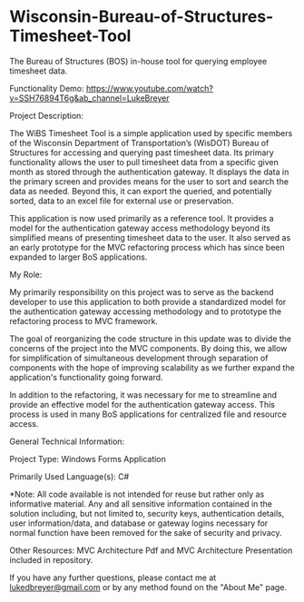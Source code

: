 # Wisconsin-Bureau-of-Structures-Timesheet-Tool
The Bureau of Structures (BOS) in-house tool for querying employee timesheet data.

Functionality Demo: https://www.youtube.com/watch?v=SSH76894T6g&ab_channel=LukeBreyer

Project Description:

The WiBS Timesheet Tool is a simple application used by specific members of the Wisconsin Department of Transportation’s (WisDOT) Bureau of Structures for accessing and querying past timesheet data. Its primary functionality allows the user to pull timesheet data from a specific given month as stored through the authentication gateway. It displays the data in the primary screen and provides means for the user to sort and search the data as needed. Beyond this, it can export the queried, and potentially sorted, data to an excel file for external use or preservation.

This application is now used primarily as a reference tool. It provides a model for the authentication gateway access methodology beyond its simplified means of presenting timesheet data to the user. It also served as an early prototype for the MVC refactoring process which has since been expanded to larger BoS applications.

My Role:

My primarily responsibility on this project was to serve as the backend developer to use this application to both provide a standardized model for the authentication gateway accessing methodology and to prototype the refactoring process to MVC framework.

The goal of reorganizing the code structure in this update was to divide the concerns of the project into the MVC components. By doing this, we allow for simplification of simultaneous development through separation of components with the hope of improving scalability as we further expand the application's functionality going forward.

In addition to the refactoring, it was necessary for me to streamline and provide an effective model for the authentication gateway access. This process is used in many BoS applications for centralized file and resource access.

General Technical Information:

Project Type:
Windows Forms Application

Primarily Used Language(s):
C#

*Note: All code available is not intended for reuse but rather only as informative material. Any and all sensitive information contained in the solution including, but not limited to, security keys, authentication details, user information/data, and database or gateway logins necessary for normal function have been removed for the sake of security and privacy. 

Other Resources:
MVC Architecture Pdf and MVC Architecture Presentation included in repository.

If you have any further questions, please contact me at lukedbreyer@gmail.com or by any method found on the "About Me" page.
